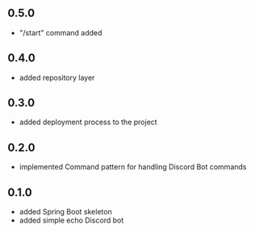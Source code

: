 ## 0.5.0
* "/start" command added

## 0.4.0
* added repository layer

## 0.3.0
* added deployment process to the project

## 0.2.0
* implemented Command pattern for handling Discord Bot commands

## 0.1.0
* added Spring Boot skeleton
* added simple echo Discord bot